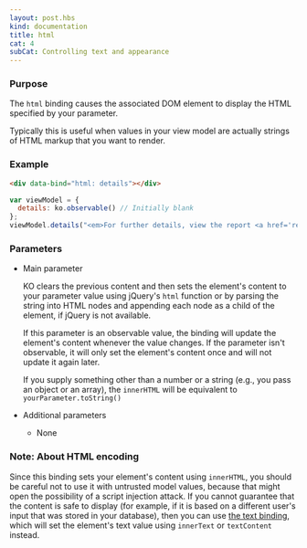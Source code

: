 ```yaml
---
layout: post.hbs
kind: documentation
title: html
cat: 4
subCat: Controlling text and appearance
---
```


### Purpose
The `html` binding causes the associated DOM element to display the HTML specified by your parameter.

Typically this is useful when values in your view model are actually strings of HTML markup that you want to render.

### Example
```html
<div data-bind="html: details"></div>
```

```javascript
var viewModel = {
  details: ko.observable() // Initially blank
};
viewModel.details("<em>For further details, view the report <a href='report.html'>here</a>.</em>"); // HTML content appears
```

### Parameters

 * Main parameter

   KO clears the previous content and then sets the element's content to your parameter value using jQuery's `html` function or by parsing the string into HTML nodes and appending each node as a child of the element, if jQuery is not available.

   If this parameter is an observable value, the binding will update the element's content whenever the value changes. If the parameter isn't observable, it will only set the element's content once and will not update it again later.

   If you supply something other than a number or a string (e.g., you pass an object or an array), the `innerHTML` will be equivalent to `yourParameter.toString()`

 * Additional parameters

   * None

### Note: About HTML encoding

Since this binding sets your element's content using `innerHTML`, you should be careful not to use it with untrusted model values, because that might open the possibility of a script injection attack.  If you cannot guarantee that the content is safe to display (for example, if it is based on a different user's input that was stored in your database), then you can use [the text binding](text-binding.html), which will set the element's text value using `innerText` or `textContent` instead.

